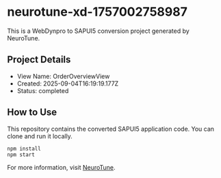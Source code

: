 # neurotune-xd-1757002758987
This is a WebDynpro to SAPUI5 conversion project generated by NeuroTune.

## Project Details
- View Name: OrderOverviewView
- Created: 2025-09-04T16:19:19.177Z
- Status: completed

## How to Use
This repository contains the converted SAPUI5 application code. You can clone and run it locally.

```
npm install
npm start
```

For more information, visit [NeuroTune](https://neurotune.com).
        